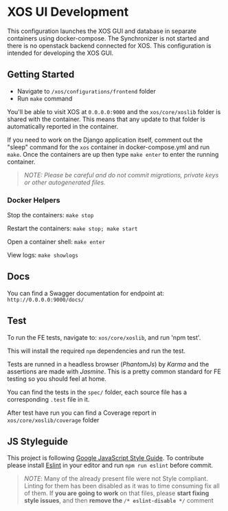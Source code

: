 # XOS UI Development

This configuration launches the XOS GUI and database in separate containers
using docker-compose.  The Synchronizer is not started and there is no openstack backend connected for XOS.  This configuration is intended for developing the XOS GUI.

## Getting Started

- Navigate to `/xos/configurations/frontend` folder
- Run `make` command

You'll be able to visit XOS at `0.0.0.0:9000` and the `xos/core/xoslib` folder is shared with the container. This means that any update to that folder is automatically reported in the container.

If you need to work on the Django application itself, comment out the "sleep" command
for the `xos` container in docker-compose.yml and run `make`.  Once the containers are
up then type `make enter` to enter the running container.

> _NOTE:
> Please be careful and do not commit migrations, private keys or other autogenerated files._

### Docker Helpers

Stop the containers: `make stop`

Restart the containers: `make stop; make start`

Open a container shell: `make enter`

View logs: `make showlogs`

## Docs

You can find a Swagger documentation for endpoint at: `http://0.0.0.0:9000/docs/`

## Test

To run the FE tests, navigate to: `xos/core/xoslib`, and run 'npm test'.

This will install the required `npm` dependencies and run the test.

Tests are runned in a headless browser (_PhantomJs_) by _Karma_ and the assertions are made with _Jasmine_. This is a pretty common standard for FE testing so you should feel at home.

You can find the tests in the `spec/` folder, each source file has a corresponding `.test` file in it.

After test have run you can find a Coverage report in `xos/core/xoslib/coverage` folder

## JS Styleguide

This project is following [Google JavaScript Style Guide](https://google.github.io/styleguide/javascriptguide.xml). To contribute please install [Eslint](http://eslint.org/) in your editor and run `npm run eslint` before commit.

> _NOTE_:
> Many of the already present file were not Style compliant. Linting for them has been disabled as it was to time consuming fix all of them. If **you are going to work** on that files, please **start fixing style issues**, and then **remove the `/* eslint-disable */`** comment
